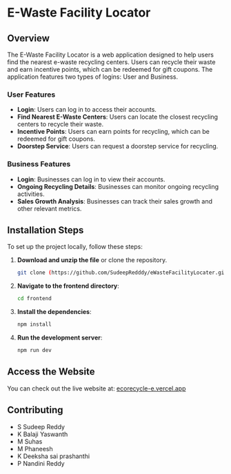
# E-Waste Facility Locator

## Overview

The E-Waste Facility Locator is a web application designed to help users find the nearest e-waste recycling centers. Users can recycle their waste and earn incentive points, which can be redeemed for gift coupons. The application features two types of logins: User and Business.

### User Features
- **Login**: Users can log in to access their accounts.
- **Find Nearest E-Waste Centers**: Users can locate the closest recycling centers to recycle their waste.
- **Incentive Points**: Users can earn points for recycling, which can be redeemed for gift coupons.
- **Doorstep Service**: Users can request a doorstep service for recycling.

### Business Features
- **Login**: Businesses can log in to view their accounts.
- **Ongoing Recycling Details**: Businesses can monitor ongoing recycling activities.
- **Sales Growth Analysis**: Businesses can track their sales growth and other relevant metrics.

## Installation Steps

To set up the project locally, follow these steps:

1. **Download and unzip the file** or clone the repository.
   
   ```bash
   git clone (https://github.com/SudeepRedddy/eWasteFacilityLocater.git)
   ```

2. **Navigate to the frontend directory**:
   
   ```bash
   cd frontend
   ```

3. **Install the dependencies**:
   
   ```bash
   npm install
   ```

4. **Run the development server**:
   
   ```bash
   npm run dev
   ```

## Access the Website

You can check out the live website at: [ecorecycle-e.vercel.app](https://ecorecycle-e.vercel.app)

## Contributing

- S Sudeep Reddy
- K Balaji Yaswanth
- M Suhas
- M Phaneesh
- K Deeksha sai prashanthi
- P Nandini Reddy
